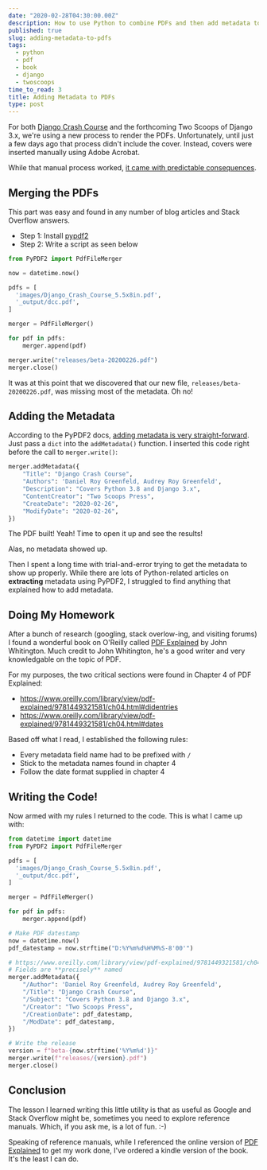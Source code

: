 ```yaml
---
date: "2020-02-28T04:30:00.00Z"
description: How to use Python to combine PDFs and then add metadata to them
published: true
slug: adding-metadata-to-pdfs
tags:
  - python
  - pdf
  - book  
  - django
  - twoscoops
time_to_read: 3
title: Adding Metadata to PDFs
type: post
---
```


For both [Django Crash Course](https://www.roygreenfeld.com/collections/two-scoops-press/products/django-crash-course) and the forthcoming Two Scoops of Django 3.x, we're using a new process to render the PDFs. Unfortunately, until just a few days ago that process didn't include the cover. Instead, covers were inserted manually using Adobe Acrobat. 

While that manual process worked, [it came with predictable consequences](https://github.com/roygreenfeld/django-crash-course/issues/132).

## Merging the PDFs

This part was easy and found in any number of blog articles and Stack Overflow answers. 

- Step 1: Install [pypdf2](https://pypi.org/project/PyPDF2/)
- Step 2: Write a script as seen below

``` python
from PyPDF2 import PdfFileMerger

now = datetime.now()

pdfs = [
  'images/Django_Crash_Course_5.5x8in.pdf',
  '_output/dcc.pdf',
]

merger = PdfFileMerger()

for pdf in pdfs:
    merger.append(pdf)

merger.write("releases/beta-20200226.pdf")
merger.close()    
```

It was at this point that we discovered that our new file, `releases/beta-20200226.pdf`, was missing most of the metadata. Oh no!

## Adding the Metadata

According to the PyPDF2 docs, [adding metadata is very straight-forward](https://pythonhosted.org/PyPDF2/PdfFileMerger.html#PyPDF2.PdfFileMerger.addMetadata). Just pass a `dict` into the `addMetadata()` function. I inserted this code right before the call to `merger.write()`:

```python
merger.addMetadata({
    "Title": "Django Crash Course",  
    "Authors": 'Daniel Roy Greenfeld, Audrey Roy Greenfeld',
    "Description": "Covers Python 3.8 and Django 3.x",
    "ContentCreator": "Two Scoops Press",
    "CreateDate": "2020-02-26",
    "ModifyDate": "2020-02-26",
})
```

The PDF built! Yeah! Time to open it up and see the results!

Alas, no metadata showed up.

Then I spent a long time with trial-and-error trying to get the metadata to show up properly. While there are lots of Python-related articles on **extracting** metadata using PyPDF2, I struggled to find anything that explained how to add metadata.  

## Doing My Homework

After a bunch of research (googling, stack overlow-ing, and visiting forums) I found a wonderful book on O'Reilly called [PDF Explained](https://www.oreilly.com/library/view/pdf-explained/9781449321581/) by John Whitington. Much credit to John Whitington, he's a good writer and very knowledgable on the topic of PDF. 

For my purposes, the two critical sections were found in Chapter 4 of PDF Explained:

- https://www.oreilly.com/library/view/pdf-explained/9781449321581/ch04.html#didentries
- https://www.oreilly.com/library/view/pdf-explained/9781449321581/ch04.html#dates

Based off what I read, I established the following rules:

- Every metadata field name had to be prefixed with `/`
- Stick to the metadata names found in chapter 4 
- Follow the date format supplied in chapter 4

## Writing the Code!

Now armed with my rules I returned to the code. This is what I came up with:

```python
from datetime import datetime
from PyPDF2 import PdfFileMerger

pdfs = [
  'images/Django_Crash_Course_5.5x8in.pdf',
  '_output/dcc.pdf',
]

merger = PdfFileMerger()

for pdf in pdfs:
    merger.append(pdf)

# Make PDF datestamp
now = datetime.now()
pdf_datestamp = now.strftime("D:%Y%m%d%H%M%S-8'00'")

# https://www.oreilly.com/library/view/pdf-explained/9781449321581/ch04.html#didentries
# Fields are **precisely** named
merger.addMetadata({
    "/Author": 'Daniel Roy Greenfeld, Audrey Roy Greenfeld',
    "/Title": "Django Crash Course",
    "/Subject": "Covers Python 3.8 and Django 3.x",
    "/Creator": "Two Scoops Press",
    "/CreationDate": pdf_datestamp,
    "/ModDate": pdf_datestamp,
})

# Write the release
version = f"beta-{now.strftime('%Y%m%d')}"
merger.write(f"releases/{version}.pdf")
merger.close()
```

## Conclusion

The lesson I learned writing this little utility is that as useful as Google and Stack Overflow might be, sometimes you need to explore reference manuals. Which, if you ask me, is a lot of fun. :-)

Speaking of reference manuals, while I referenced the online version of [PDF Explained](https://www.amazon.com/dp/B006H4DAE6/?tag=mlinar-20) to get my work done, I've ordered a kindle version of the book. It's the least I can do.